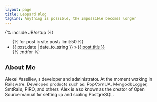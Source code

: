 ```yaml
---
layout: page
title: Leopard Blog
tagline: Anything is possible, the impossible becomes longer
---
```

{% include JB/setup %}

<ul class="posts">
  {% for post in site.posts limit:50 %}
    <li><span>{{ post.date | date_to_string }}</span> &raquo; <a href="{{ BASE_PATH }}{{ post.url }}">{{ post.title }}</a></li>
  {% endfor %}
</ul>

## About Me

Alexei Vassiliev, a developer and administrator. At the moment working in Railsware. Developed products such as: PopCornUA, MongodbLogger, SmtRails, PIRO, and others. Alex is also known as the creator of Open Source manual for setting up and scaling PostgreSQL.



